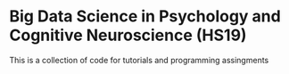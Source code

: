 # Big Data Science in Psychology and Cognitive Neuroscience (HS19)

This is a collection of code for tutorials and programming assingments